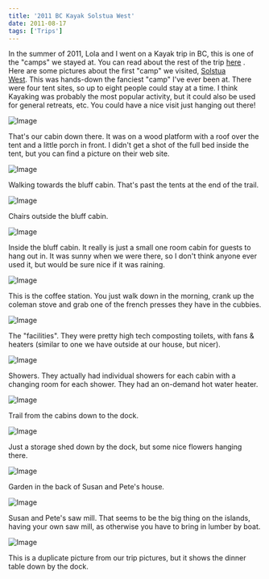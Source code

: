 ```yaml
---
title: '2011 BC Kayak Solstua West'
date: 2011-08-17
tags: ['Trips']
---
```


In the summer of 2011, Lola and I went on a Kayak trip in BC, this is one of the "camps" we stayed at. You can read about the rest of the trip [here](2011-bc-kayak.md")
. Here are some pictures about the first "camp" we visited, [Solstua West](http://www.solstuawest.com/). This was hands-down the fanciest "camp" I've ever been at. There were four tent sites, so up to eight people could stay at a time. I think Kayaking was probably the most popular activity, but it could also be used for general retreats, etc. You could have a nice visit just hanging out there!

![Image](http://silverfiddle.smugmug.com/Travel/bckayak2011/i-qtNt77J/0/S/IMG0953-S.jpg)

That's our cabin down there. It was on a wood platform with a roof over the tent and a little porch in front. I didn't get a shot of the full bed inside the tent, but you can find a picture on their web site.   

![Image](http://silverfiddle.smugmug.com/Travel/bckayak2011/i-dbHHSjK/0/S/IMG0986-S.jpg)

Walking towards the bluff cabin. That's past the tents at the end of the trail.

![Image](http://silverfiddle.smugmug.com/Travel/bckayak2011/i-bmKmnmx/0/S/IMG0989-S.jpg)

Chairs outside the bluff cabin.

![Image](http://silverfiddle.smugmug.com/Travel/bckayak2011/i-GxsZs64/0/S/IMG0991-S.jpg)

Inside the bluff cabin. It really is just a small one room cabin for guests to hang out in. It was sunny when we were there, so I don't think anyone ever used it, but would be sure nice if it was raining.

![Image](http://silverfiddle.smugmug.com/Travel/bckayak2011/i-mpWRcTq/0/S/IMG0992-S.jpg)

This is the coffee station. You just walk down in the morning, crank up the coleman stove and grab one of the french presses they have in the cubbies.

![Image](http://silverfiddle.smugmug.com/Travel/bckayak2011/i-TbKc4mf/0/S/IMG0993-S.jpg)

The "facilities". They were pretty high tech composting toilets, with fans & heaters (similar to one we have outside at our house, but nicer).

![Image](http://silverfiddle.smugmug.com/Travel/bckayak2011/i-zPrqsV3/0/S/IMG0994-S.jpg)

Showers. They actually had individual showers for each cabin with a changing room for each shower. They had an on-demand hot water heater.

![Image](http://silverfiddle.smugmug.com/Travel/bckayak2011/i-WbHX8ck/0/S/IMG1001-S.jpg)

Trail from the cabins down to the dock.

![Image](http://silverfiddle.smugmug.com/Travel/bckayak2011/i-XdmtHNC/0/S/IMG1002-S.jpg)

Just a storage shed down by the dock, but some nice flowers hanging there.

![Image](http://silverfiddle.smugmug.com/Travel/bckayak2011/i-kMMc6z5/0/S/IMG1007-S.jpg)

Garden in the back of Susan and Pete's house.

![Image](http://silverfiddle.smugmug.com/Travel/bckayak2011/i-NVtBFz5/0/S/IMG1008-S.jpg)

Susan and Pete's saw mill. That seems to be the big thing on the islands, having your own saw mill, as otherwise you have to bring in lumber by boat.

![Image](http://silverfiddle.smugmug.com/Travel/bckayak2011/i-LKstVjD/0/S/IMG0928-S.jpg)

This is a duplicate picture from our trip pictures, but it shows the dinner table down by the dock.
